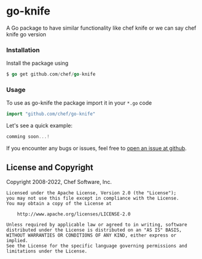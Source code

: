 # go-knife
A Go package to have similar functionality like chef knife or we can say chef knife go version
### Installation

Install the package using
```go
$ go get github.com/chef/go-knife
```

### Usage

To use as go-knife the package import it in your `*.go` code
```go
import "github.com/chef/go-knife"

```

Let's see a quick example:

```go
comming soon...!
```



If you encounter any bugs or issues, feel free to [open an issue at
github](https://github.com/chef/go-knife/issues).


## License and Copyright

Copyright 2008-2022, Chef Software, Inc.

```
Licensed under the Apache License, Version 2.0 (the "License");
you may not use this file except in compliance with the License.
You may obtain a copy of the License at

    http://www.apache.org/licenses/LICENSE-2.0

Unless required by applicable law or agreed to in writing, software
distributed under the License is distributed on an "AS IS" BASIS,
WITHOUT WARRANTIES OR CONDITIONS OF ANY KIND, either express or implied.
See the License for the specific language governing permissions and
limitations under the License.